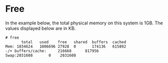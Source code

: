 # Free

In the example below, the total physical memory on this system is 1GB. The values displayed below are in KB.
```
# free
       total   used    free   shared  buffers  cached
Mem: 1034624   1006696 27928  0       174136   615892
-/+ buffers/cache:     216668      817956
Swap:2031608       0    2031608
```